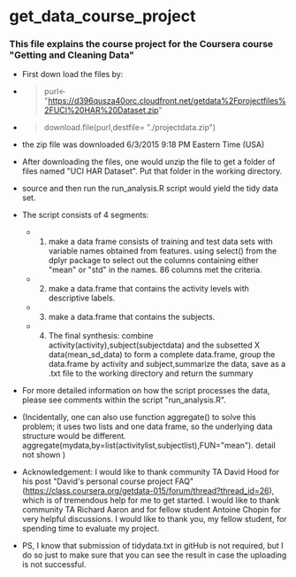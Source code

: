# get_data_course_project

### This file explains the course project for the Coursera course "Getting and Cleaning Data"
* First down load the files by: 
* > purl<-"https://d396qusza40orc.cloudfront.net/getdata%2Fprojectfiles%2FUCI%20HAR%20Dataset.zip"
* > download.file(purl,destfile= "./projectdata.zip")
* the zip file was downloaded 6/3/2015 9:18 PM Eastern Time (USA)

* After downloading the files, one would unzip the file to get a folder of files named "UCI HAR Dataset".  Put that folder in the working directory.
* source and then run the run_analysis.R script would yield the tidy data set.
* The script consists of 4 segments:
	* 1. make a data frame consists of training and test data sets with variable names obtained from features. using select() from the dplyr package to select out the columns containing either "mean" or "std" in the names. 86 columns met the criteria.
	* 2. make a data.frame that contains the activity levels with descriptive labels.
	* 3. make a data.frame that contains the subjects.
	* 4. The final synthesis: combine activity(activity),subject(subjectdata) and the subsetted X data(mean_sd_data) to form a complete data.frame, group the data.frame by activity and subject,summarize the data, save as a .txt file to the working directory and return the summary

* For more detailed information on how the script processes the data, please see comments within the script "run_analysis.R".
	
* (Incidentally, one can also use function aggregate() to solve this problem; it uses two lists and one data frame, so the underlying data structure would be different. aggregate(mydata,by=list(activitylist,subjectlist),FUN="mean"). detail not shown )

* Acknowledgement: I would like to thank community TA David Hood for his post "David's personal course project FAQ" (https://class.coursera.org/getdata-015/forum/thread?thread_id=26), which is of tremendous help for me to get started. I would like to thank community TA Richard Aaron and for fellow student Antoine Chopin for very helpful discussions. I would like to thank you, my fellow student, for spending time to evaluate my project.
* PS, I know that submission of tidydata.txt in gitHub is not required, but I do so just to make sure that you can see the result in case the uploading is not successful.
